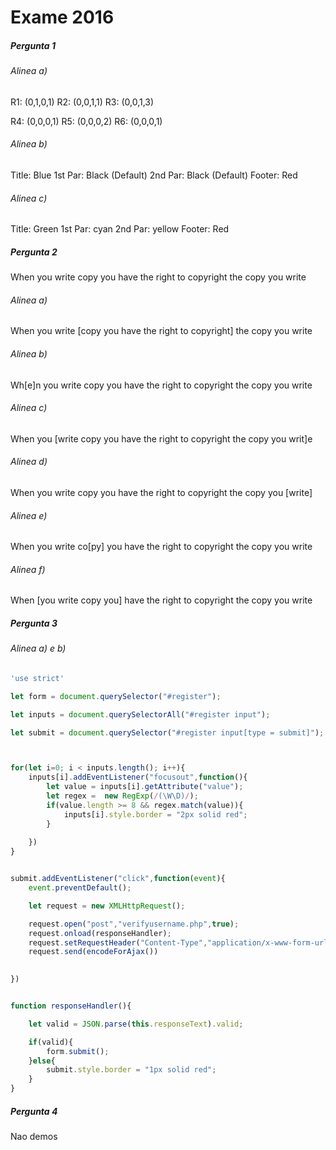 # Exame 2016

##### Pergunta 1

###### Alinea a)
R1: (0,1,0,1)
R2: (0,0,1,1)
R3: (0,0,1,3)

R4: (0,0,0,1)
R5: (0,0,0,2)
R6: (0,0,0,1)

###### Alinea b)
Title: Blue
1st Par: Black (Default)
2nd Par: Black (Default)
Footer: Red

###### Alinea c)
Title: Green
1st Par: cyan
2nd Par: yellow
Footer: Red


##### Pergunta 2

When you write copy you have the right to copyright the copy you write


###### Alinea a)
When you write [copy you have the right to copyright] the copy you write

###### Alinea b)
Wh[e]n you write copy you have the right to copyright the copy you write

###### Alinea c)
When you [write copy you have the right to copyright the copy you writ]e

###### Alinea d)
When you write copy you have the right to copyright the copy you [write]

###### Alinea e)
When you write co[py] you have the right to copyright the copy you write

###### Alinea f)
When [you write copy you] have the right to copyright the copy you write

##### Pergunta 3


###### Alinea a) e b)
```javascript
'use strict'

let form = document.querySelector("#register");

let inputs = document.querySelectorAll("#register input");

let submit = document.querySelector("#register input[type = submit]");



for(let i=0; i < inputs.length(); i++){
    inputs[i].addEventListener("focusout",function(){
        let value = inputs[i].getAttribute("value");
        let regex =  new RegExp(/(\W\D)/);
        if(value.length >= 8 && regex.match(value)){
            inputs[i].style.border = "2px solid red";
        }
        
    })
}


submit.addEventListener("click",function(event){
    event.preventDefault();

    let request = new XMLHttpRequest();

    request.open("post","verifyusername.php",true);
    request.onload(responseHandler);
    request.setRequestHeader("Content-Type","application/x-www-form-urlencoded");
    request.send(encodeForAjax())

    
})


function responseHandler(){

    let valid = JSON.parse(this.responseText).valid;

    if(valid){
        form.submit();
    }else{
        submit.style.border = "1px solid red";
    }
}


```






##### Pergunta 4
Nao demos
